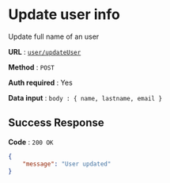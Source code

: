 # Update user info

Update full name of an user

**URL** : [`user/updateUser`](../API/routes/user.js#L40)

**Method** : `POST`

**Auth required** : Yes

**Data input** : `body : { name, lastname, email }`

## Success Response

**Code** : `200 OK`

```json
{
    "message": "User updated"
}
```